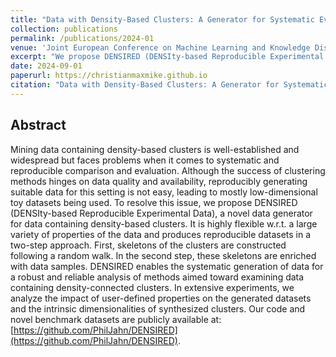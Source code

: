 ```yaml
---
title: "Data with Density-Based Clusters: A Generator for Systematic Evaluation of Clustering Algorithms"
collection: publications
permalink: /publications/2024-01
venue: 'Joint European Conference on Machine Learning and Knowledge Discovery in Databases, 2024'
excerpt: "We propose DENSIRED (DENSIty-based Reproducible Experimental Data), a novel data generator for data containing density-based clusters. It is highly flexible w.r.t. a large variety of properties of the data and produces reproducible datasets in a two-step approach."
date: 2024-09-01
paperurl: https://christianmaxmike.github.io
citation: "Data with Density-Based Clusters: A Generator for Systematic Evaluation of Clustering Algorithms. P Jahn, CMM Frey, A Beer, C Leibler, T Seidl - Joint European Conference on Machine Learning and Knowledge Discovery in Databases, 2024"
---
```


## Abstract
Mining data containing density-based clusters is well-established and widespread but faces problems when it comes to systematic and reproducible comparison and evaluation. Although the success of clustering methods hinges on data quality and availability, reproducibly generating suitable data for this setting is not easy, leading to mostly low-dimensional toy datasets being used. To resolve this issue, we propose DENSIRED (DENSIty-based Reproducible Experimental Data), a novel data generator for data containing density-based clusters. It is highly flexible w.r.t. a large variety of properties of the data and produces reproducible datasets in a two-step approach. First, skeletons of the clusters are constructed following a random walk. In the second step, these skeletons are enriched with data samples. DENSIRED enables the systematic generation of data for a robust and reliable analysis of methods aimed toward examining data containing density-connected clusters. In extensive experiments, we analyze the impact of user-defined properties on the generated datasets and the intrinsic dimensionalities of synthesized clusters. Our code and novel benchmark datasets are publicly available at: [https://github.com/PhilJahn/DENSIRED](https://github.com/PhilJahn/DENSIRED).
